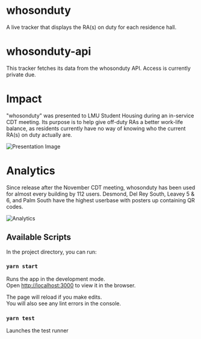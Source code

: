 # whosonduty

A live tracker that displays the RA(s) on duty for each residence hall.

# whosonduty-api

This tracker fetches its data from the whosonduty API. Access is currently private due.

# Impact

"whosonduty" was presented to LMU Student Housing during an in-service CDT meeting. Its purpose is to help give off-duty RAs a better work-life balance, as residents currently have no way of knowing who the current RA(s) on duty actually are.

![Presentation Image](https://i.imgur.com/vzHl278.png)

# Analytics

Since release after the November CDT meeting, whosonduty has been used for almost every building by 112 users. Desmond, Del Rey South, Leavey 5 & 6, and Palm South have the highest userbase with posters up containing QR codes.

![Analytics](https://i.imgur.com/FPC1lNi.png)

## Available Scripts

In the project directory, you can run:

### `yarn start`

Runs the app in the development mode.\
Open [http://localhost:3000](http://localhost:3000) to view it in the browser.

The page will reload if you make edits.\
You will also see any lint errors in the console.

### `yarn test`

Launches the test runner
